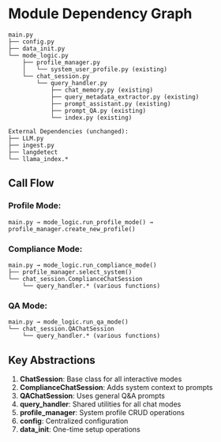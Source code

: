 # Module Dependency Graph

```
main.py
├── config.py
├── data_init.py
└── mode_logic.py
    ├── profile_manager.py
    │   └── system_user_profile.py (existing)
    └── chat_session.py
        └── query_handler.py
            ├── chat_memory.py (existing)
            ├── query_metadata_extractor.py (existing)
            ├── prompt_assistant.py (existing)
            ├── prompt_QA.py (existing)
            └── index.py (existing)

External Dependencies (unchanged):
├── LLM.py
├── ingest.py
├── langdetect
└── llama_index.*
```

## Call Flow

### Profile Mode:
```
main.py → mode_logic.run_profile_mode() → profile_manager.create_new_profile()
```

### Compliance Mode:
```
main.py → mode_logic.run_compliance_mode()
├── profile_manager.select_system()
└── chat_session.ComplianceChatSession
    └── query_handler.* (various functions)
```

### QA Mode:
```
main.py → mode_logic.run_qa_mode()
└── chat_session.QAChatSession
    └── query_handler.* (various functions)
```

## Key Abstractions

1. **ChatSession**: Base class for all interactive modes
2. **ComplianceChatSession**: Adds system context to prompts
3. **QAChatSession**: Uses general Q&A prompts
4. **query_handler**: Shared utilities for all chat modes
5. **profile_manager**: System profile CRUD operations
6. **config**: Centralized configuration
7. **data_init**: One-time setup operations
